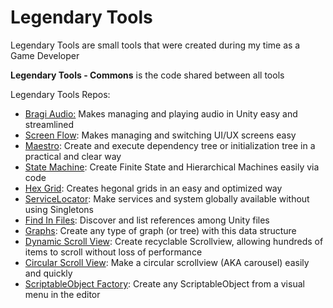 # Legendary Tools

Legendary Tools are small tools that were created during my time as a Game Developer

**Legendary Tools - Commons** is the code shared between all tools

Legendary Tools Repos:

- [Bragi Audio:](https://github.com/LeGustaVinho/bragi-audio "Bragi Audio:") Makes managing and playing audio in Unity easy and streamlined
- [Screen Flow](https://github.com/LeGustaVinho/screen-flow "Screen Flow"): Makes managing and switching UI/UX screens easy
- [Maestro](https://github.com/LeGustaVinho/maestro "Maestro"): Create and execute dependency tree or initialization tree in a practical and clear way
- [State Machine](https://github.com/LeGustaVinho/state-machine "State Machine"): Create Finite State and Hierarchical Machines easily via code
- [Hex Grid](https://github.com/LeGustaVinho/hex-grid "Hex Grid"): Creates hegonal grids in an easy and optimized way
- [ServiceLocator](https://github.com/LeGustaVinho/service-locator "ServiceLocator"): Make services and system globally available without using Singletons
- [Find In Files](https://github.com/LeGustaVinho/find-in-files "Find In Files"): Discover and list references among Unity files
- [Graphs](https://github.com/LeGustaVinho/graphs "Graphs"): Create any type of graph (or tree) with this data structure
- [Dynamic Scroll View](https://github.com/LeGustaVinho/dynamic-scroll-view "Dynamic Scroll View"): Create recyclable Scrollview, allowing hundreds of items to scroll without loss of performance
- [Circular Scroll View](https://github.com/LeGustaVinho/circular-scroll-view "Circular Scroll View"): Make a circular scrollview (AKA carousel) easily and quickly
- [ScriptableObject Factory](https://github.com/LeGustaVinho/scriptable-object-factory "ScriptableObject Factory"): Create any ScriptableObject from a visual menu in the editor
